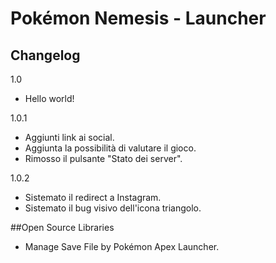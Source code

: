 # Pokémon Nemesis - Launcher
## Changelog

1.0

- Hello world!
   
1.0.1

- Aggiunti link ai social.
- Aggiunta la possibilità di valutare il gioco.
- Rimosso il pulsante "Stato dei server".

1.0.2

- Sistemato il redirect a Instagram.
- Sistemato il bug visivo dell'icona triangolo.

##Open Source Libraries

- Manage Save File by Pokémon Apex Launcher.
